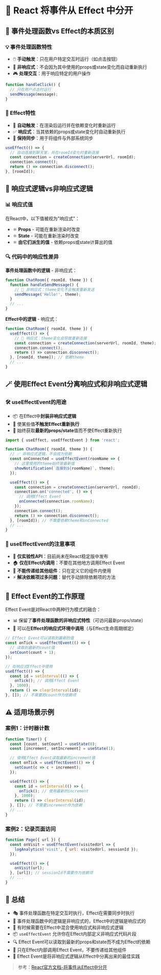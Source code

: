 # 🧩 React 将事件从 Effect 中分开

## 🎯 事件处理函数vs Effect的本质区别

### 💡 事件处理函数特性
- 🖱️ **手动触发**：只在用户特定交互时运行（如点击按钮）
- 🚫 **非响应式**：不会因为其中使用的props或state变化而自动重新执行
- 🎮 **处理交互**：用于响应特定的用户操作

```jsx
function handleClick() {
  // 只在用户点击时运行
  sendMessage(message);
}
```

### 🔄 Effect特性
- 🤖 **自动触发**：在渲染后运行并在依赖变化时重新运行
- ✅ **响应式**：当其依赖的props或state变化时自动重新执行
- 🔄 **保持同步**：用于将组件与外部系统同步

```jsx
useEffect(() => {
  // 自动连接到聊天室，并在roomId变化时重新连接
  const connection = createConnection(serverUrl, roomId);
  connection.connect();
  return () => connection.disconnect();
}, [roomId]);
```

## 🧪 响应式逻辑vs非响应式逻辑

### 📊 响应式值
在React中，以下值被视为"响应式"：
- ⚛️ **Props** - 可能在重新渲染时改变
- ⚛️ **State** - 可能在重新渲染时改变
- ⚛️ **由它们派生的值** - 依赖props或state计算出的值

### 🔍 代码中的响应性差异

**事件处理函数中的逻辑** - 非响应式：
```jsx
function ChatRoom({ roomId, theme }) {
  function handleSendMessage() {
    // 🔴 非响应式：theme变化不会触发重新发送
    sendMessage('Hello!', theme);
  }
  // ...
}
```

**Effect中的逻辑** - 响应式：
```jsx
function ChatRoom({ roomId, theme }) {
  useEffect(() => {
    // 🔴 响应式：theme变化会导致重新连接
    const connection = createConnection(serverUrl, roomId, theme);
    connection.connect();
    return () => connection.disconnect();
  }, [roomId, theme]); // 依赖theme
  // ...
}
```

## 🪄 使用Effect Event分离响应式和非响应式逻辑

### 🛠️ useEffectEvent的用途
- 📦 在Effect中**封装非响应式逻辑**
- 🚫 使某些值**不触发Effect重新执行**
- 🔄 始终获取**最新的props/state**值而不使Effect重新执行

```jsx
import { useEffect, useEffectEvent } from 'react';

function ChatRoom({ roomId, theme }) {
  // ✅ 非响应式逻辑，不会成为依赖
  const onConnected = useEffectEvent(roomName => {
    // 这里使用的theme始终是最新值
    showNotification(`连接到${roomName}`, theme);
  });

  useEffect(() => {
    const connection = createConnection(serverUrl, roomId);
    connection.on('connected', () => {
      // 调用Effect Event
      onConnected(connection.roomName);
    });
    connection.connect();
    return () => connection.disconnect();
  }, [roomId]); // 不需要依赖theme和onConnected
  // ...
}
```

### 📝 useEffectEvent的注意事项
- 🚨 **仅实验性API**：目前尚未在React稳定版中发布
- 🏠 **仅在Effect内调用**：不要在其他地方调用Effect Event
- 🚫 **不能传递给其他组件**：只在定义它的组件内使用
- ⚡ **解决依赖项过多问题**：替代手动排除依赖项的方法

## 🔮 Effect Event的工作原理

Effect Event是对React中两种行为模式的融合：
- 📊 保留了**事件处理函数的非响应式特性**（可访问最新props/state）
- 🔄 可以在**Effect的响应式环境中调用**（与Effect生命周期绑定）

```jsx
// Effect Event可以读取到最新的值
const onTick = useEffectEvent(() => {
  // 读取到最新的count值
  setCount(count + 1);
});

// 在响应式Effect中使用
useEffect(() => {
  const id = setInterval(() => {
    onTick(); // 调用Effect Event
  }, 1000);
  return () => clearInterval(id);
}, []); // 不需要把count作为依赖项
```

## ⚠️ 适用场景示例

### 案例1：计时器计数
```jsx
function Timer() {
  const [count, setCount] = useState(0);
  const [increment, setIncrement] = useState(1);

  // 使用Effect Event读取最新的increment值
  const onTick = useEffectEvent(() => {
    setCount(c => c + increment);
  });

  useEffect(() => {
    const id = setInterval(() => {
      onTick(); // 使用最新的increment
    }, 1000);
    return () => clearInterval(id);
  }, []); // 不需要increment作为依赖
  // ...
}
```

### 案例2：记录页面访问
```jsx
function Page({ url }) {
  const onVisit = useEffectEvent(visitedUrl => {
    logAnalytics('visit', { url: visitedUrl, sessionId });
  });

  useEffect(() => {
    onVisit(url);
  }, [url]); // sessionId不需要作为依赖项
  // ...
}
```

## 📝 总结

- 🎭 事件处理函数在特定交互时执行，Effect在需要同步时执行
- 🧩 事件处理函数中的逻辑是非响应式的，Effect中的逻辑是响应式的
- 🔀 有时候需要在Effect中混合使用响应式和非响应式逻辑
- 📦 `useEffectEvent` 允许你在Effect内部定义非响应式代码片段
- 🔍 Effect Event可以读取到最新的props和state而不成为Effect的依赖
- 🚫 只在Effect内部调用Effect Event，不要传递给其他组件
- 🧪 Effect Event是将非响应式逻辑从Effect中分离出来的最佳实践

> 参考：[React官方文档-将事件从Effect中分开](https://zh-hans.react.dev/learn/separating-events-from-effects) 